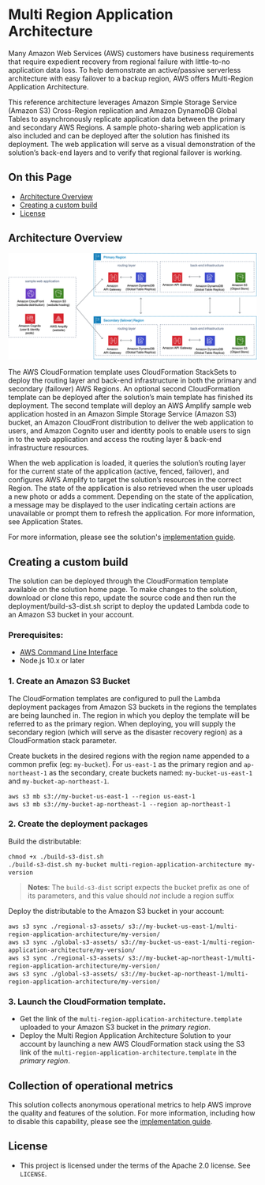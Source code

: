 # Multi Region Application Architecture

Many Amazon Web Services (AWS) customers have business requirements that require expedient recovery from regional failure with little-to-no application data loss. To help demonstrate an active/passive serverless architecture with easy failover to a backup region, AWS offers Multi-Region Application Architecture. 

This reference architecture leverages Amazon Simple Storage Service (Amazon S3) Cross-Region replication and Amazon DynamoDB Global Tables to asynchronously replicate application data between the primary and secondary AWS Regions. A sample photo-sharing web application is also included and can be deployed after the solution has finished its deployment. The web application will serve as a visual demonstration of the solution’s back-end layers and to verify that regional failover is working.

## On this Page
- [Architecture Overview](#architecture-overview)
- [Creating a custom build](#creating-a-custom-build)
- [License](#license)

## Architecture Overview
![Architecture](architecture.png)

The AWS CloudFormation template uses CloudFormation StackSets to deploy the routing layer and back-end infrastructure in both the primary and secondary (failover) AWS Regions. An optional second CloudFormation template can be deployed after the solution’s main template has finished its deployment. The second template will deploy an AWS Amplify sample web application hosted in an Amazon Simple Storage Service (Amazon S3) bucket, an Amazon CloudFront distribution to deliver the web application to users, and Amazon Cognito user and identity pools to enable users to sign in to the web application and access the routing layer & back-end infrastructure resources.

When the web application is loaded, it queries the solution’s routing layer for the current state of the application (active, fenced, failover), and configures AWS Amplify to target the solution’s resources in the correct Region. The state of the application is also retrieved when the user uploads a new photo or adds a comment. Depending on the state of the application, a message may be displayed to the user indicating certain actions are unavailable or prompt them to refresh the application. For more information, see Application States.

For more information, please see the solution's [implementation guide](https://docs.aws.amazon.com/solutions/latest/multi-region-application-architecture/).

## Creating a custom build
The solution can be deployed through the CloudFormation template available on the solution home page.
To make changes to the solution, download or clone this repo, update the source code and then run the deployment/build-s3-dist.sh script to deploy the updated Lambda code to an Amazon S3 bucket in your account.

### Prerequisites:
* [AWS Command Line Interface](https://aws.amazon.com/cli/)
* Node.js 10.x or later

### 1. Create an Amazon S3 Bucket
The CloudFormation templates are configured to pull the Lambda deployment packages from Amazon S3 buckets in the regions the templates are being launched in. The region in which you deploy the template will be referred to as the primary region. When deploying, you will supply the secondary region (which will serve as the disaster recovery region) as a CloudFormation stack parameter.

Create buckets in the desired regions with the region name appended to a common prefix (eg: `my-bucket`). For `us-east-1` as the primary region and `ap-northeast-1` as the secondary, create buckets named: `my-bucket-us-east-1` and `my-bucket-ap-northeast-1`.
```
aws s3 mb s3://my-bucket-us-east-1 --region us-east-1
aws s3 mb s3://my-bucket-ap-northeast-1 --region ap-northeast-1
```

### 2. Create the deployment packages
Build the distributable:
```
chmod +x ./build-s3-dist.sh
./build-s3-dist.sh my-bucket multi-region-application-architecture my-version
```

> **Notes**: The `build-s3-dist` script expects the bucket prefix as one of its parameters, and this value should _not_ include a region suffix

Deploy the distributable to the Amazon S3 bucket in your account:
```
aws s3 sync ./regional-s3-assets/ s3://my-bucket-us-east-1/multi-region-application-architecture/my-version/ 
aws s3 sync ./global-s3-assets/ s3://my-bucket-us-east-1/multi-region-application-architecture/my-version/ 
aws s3 sync ./regional-s3-assets/ s3://my-bucket-ap-northeast-1/multi-region-application-architecture/my-version/ 
aws s3 sync ./global-s3-assets/ s3://my-bucket-ap-northeast-1/multi-region-application-architecture/my-version/ 
```

### 3. Launch the CloudFormation template.
* Get the link of the `multi-region-application-architecture.template` uploaded to your Amazon S3 bucket in the _primary region_.
* Deploy the Multi Region Application Architecture Solution to your account by launching a new AWS CloudFormation stack using the S3 link of the `multi-region-application-architecture.template` in the _primary region_.

## Collection of operational metrics
This solution collects anonymous operational metrics to help AWS improve the quality and features of the solution. For more information, including how to disable this capability, please see the [implementation guide](https://docs.aws.amazon.com/solutions/latest/multi-region-application-architecture/appendix-d.html).


## License

* This project is licensed under the terms of the Apache 2.0 license. See `LICENSE`.
